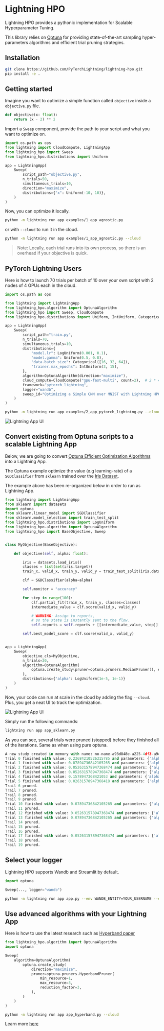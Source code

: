 # Lightning HPO

Lightning HPO provides a pythonic implementation for Scalable Hyperparameter Tuning.

This library relies on [Optuna](https://optuna.readthedocs.io/en/stable/) for providing state-of-the-art sampling hyper-parameters algorithms and efficient trial pruning strategies.

## Installation

```bash
git clone https://github.com/PyTorchLightning/lightning-hpo.git
pip install -e .
```

## Getting started

Imagine you want to optimize a simple function called `objective` inside a `objective.py` file.

```python
def objective(x: float):
    return (x - 2) ** 2
```

Import a `Sweep` component, provide the path to your script and what you want to optimize on.

```python
import os.path as ops
from lightning import CloudCompute, LightningApp
from lightning_hpo import Sweep
from lightning_hpo.distributions import Uniform

app = LightningApp(
    Sweep(
        script_path="objective.py",
        n_trials=50,
        simultaneous_trials=10,
        direction="maximize",
        distributions={"x": Uniform(-10, 10)},
    )
)
```

Now, you can optimize it locally.

```bash
python -m lightning run app examples/1_app_agnostic.py
```

or with ``--cloud`` to run it in the cloud.

```bash
python -m lightning run app examples/1_app_agnostic.py --cloud
```

> Note: Locally, each trial runs into its own process, so there is an overhead if your objective is quick.

## PyTorch Lightning Users

Here is how to launch 70 trials per batch of 10 over your own script with 2 nodes of 4 GPUs each in the cloud.

```python
import os.path as ops

from lightning import LightningApp
from lightning_hpo.algorithm import OptunaAlgorithm
from lightning_hpo import Sweep, CloudCompute
from lightning_hpo.distributions import Uniform, IntUniform, Categorical, LogUniform

app = LightningApp(
    Sweep(
        script_path="train.py",
        n_trials=70,
        simultaneous_trials=10,
        distributions={
            "model.lr": LogUniform(0.001, 0.1),
            "model.gamma": Uniform(0.5, 0.8),
            "data.batch_size": Categorical([16, 32, 64]),
            "trainer.max_epochs": IntUniform(3, 15),
        },
        algorithm=OptunaAlgorithm(direction="maximize"),
        cloud_compute=CloudCompute("gpu-fast-multi", count=2),  # 2 * 4 V100
        framework="pytorch_lightning",
        logger="wandb",
        sweep_id="Optimizing a Simple CNN over MNIST with Lightning HPO",
    )
)
```

```bash
python -m lightning run app examples/2_app_pytorch_lightning.py --cloud --env WANDB_ENTITY={WANDB_ENTITY} --env WANDB_API_KEY={WANDB_API_KEY}
```

![Lightning App UI](https://pl-flash-data.s3.amazonaws.com/assets_lightning/wandb2.png)

## Convert existing from Optuna scripts to a scalable Lightning App

Below, we are going to convert [Optuna Efficient Optimization Algorithms](https://optuna.readthedocs.io/en/stable/tutorial/10_key_features/003_efficient_optimization_algorithms.html#sphx-glr-tutorial-10-key-features-003-efficient-optimization-algorithms-py>) into a Lightning App.

The Optuna example optimize the value (e.g learning-rate) of a ``SGDClassifier`` from ``sklearn`` trained over the [Iris Dataset](https://archive.ics.uci.edu/ml/datasets/iris).

The example above has been re-organized below in order to run as Lightning App.

```py
from lightning import LightningApp
from sklearn import datasets
import optuna
from sklearn.linear_model import SGDClassifier
from sklearn.model_selection import train_test_split
from lightning_hpo.distributions import LogUniform
from lightning_hpo.algorithm import OptunaAlgorithm
from lightning_hpo import BaseObjective, Sweep


class MyObjective(BaseObjective):

    def objective(self, alpha: float):

        iris = datasets.load_iris()
        classes = list(set(iris.target))
        train_x, valid_x, train_y, valid_y = train_test_split(iris.data, iris.target, test_size=0.25, random_state=0)

        clf = SGDClassifier(alpha=alpha)

        self.monitor = "accuracy"

        for step in range(100):
            clf.partial_fit(train_x, train_y, classes=classes)
            intermediate_value = clf.score(valid_x, valid_y)

            # WARNING: Assign to reports,
            # so the state is instantly sent to the flow.
            self.reports = self.reports + [[intermediate_value, step]]

        self.best_model_score = clf.score(valid_x, valid_y)


app = LightningApp(
    Sweep(
        objective_cls=MyObjective,
        n_trials=20,
        algorithm=OptunaAlgorithm(
            optuna.create_study(pruner=optuna.pruners.MedianPruner(), direction="maximize")
        ),
        distributions={"alpha": LogUniform(1e-5, 1e-1)}
    )
)
```

Now, your code can run at scale in the cloud by adding the flag ``--cloud``. Plus, you get a neat UI to track the optimization.

![Lightning App UI](https://pl-flash-data.s3.amazonaws.com/assets_lightning/lightning_hpo_optimizer.png)

Simply run the following commands:

```py
lightning run app app_sklearn.py
```

As you can see, several trials were pruned (stopped) before they finished all of the iterations. Same as when using pure optuna.

```py
A new study created in memory with name: no-name-a93d848e-a225-4df3-a9c3-5f86680e295d
Trial 0 finished with value: 0.23684210526315785 and parameters: {'alpha': 0.006779437004523296}. Best is trial 0 with value: 0.23684210526315785.
Trial 1 finished with value: 0.07894736842105265 and parameters: {'alpha': 0.008936151407006062}. Best is trial 1 with value: 0.07894736842105265.
Trial 2 finished with value: 0.052631578947368474 and parameters: {'alpha': 0.0035836511240528008}. Best is trial 2 with value: 0.052631578947368474.
Trial 3 finished with value: 0.052631578947368474 and parameters: {'alpha': 0.0005393218926409795}. Best is trial 2 with value: 0.052631578947368474.
Trial 4 finished with value: 0.1578947368421053 and parameters: {'alpha': 6.572557493358585e-05}. Best is trial 2 with value: 0.052631578947368474.
Trial 5 finished with value: 0.02631578947368418 and parameters: {'alpha': 0.0013953760106345603}. Best is trial 5 with value: 0.02631578947368418.
Trail 6 pruned.
Trail 7 pruned.
Trail 8 pruned.
Trail 9 pruned.
Trial 10 finished with value: 0.07894736842105265 and parameters: {'alpha': 0.00555435554783454}. Best is trial 5 with value: 0.02631578947368418.
Trail 11 pruned.
Trial 12 finished with value: 0.052631578947368474 and parameters: {'alpha': 0.025624276147153992}. Best is trial 5 with value: 0.02631578947368418.
Trial 13 finished with value: 0.07894736842105265 and parameters: {'alpha': 0.014613957457075546}. Best is trial 5 with value: 0.02631578947368418.
Trail 14 pruned.
Trail 15 pruned.
Trail 16 pruned.
Trial 17 finished with value: 0.052631578947368474 and parameters: {'alpha': 0.01028208215647372}. Best is trial 5 with value: 0.02631578947368418.
Trail 18 pruned.
Trail 19 pruned.
```

## Select your logger

Lightning HPO supports Wandb and Streamlit by default.

```python
import optuna

Sweep(..., logger="wandb")
```

```bash
python -m lightning run app app.py --env WANDB_ENTITY=YOUR_USERNAME --env WANDB_API_KEY=YOUR_API_KEY --cloud
```

## Use advanced algorithms with your Lightning App

Here is how to use the latest research such as [Hyperband paper](http://www.jmlr.org/papers/volume18/16-558/16-558.pdf)

```python
from lightning_hpo.algorithm import OptunaAlgorithm
import optuna

Sweep(
    algorithm=OptunaAlgorithm(
        optuna.create_study(
            direction="maximize",
            pruner=optuna.pruners.HyperbandPruner(
                min_resource=1,
                max_resource=3,
                reduction_factor=3,
            ),
        )
    )
)
```

```bash
python -m lightning run app app_hyperband.py --cloud
```

Learn more [here](https://optuna.readthedocs.io/en/stable/tutorial/10_key_features/003_efficient_optimization_algorithms.html?highlight=hyperband#activating-pruners)
